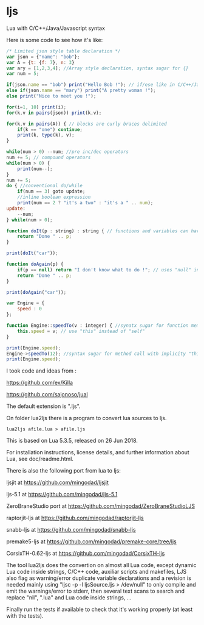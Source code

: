 # ljs
Lua with C/C++/Java/Javascript syntax

Here is some code to see how it's like:

```js
/* Limited json style table declaration */
var json = {"name": "bob"};
var A = {t: {f: 7}, n: 3}
var ary = [1,2,3,4]; //Array style declaration, syntax sugar for {}
var num = 5;

if(json.name == "bob") print("Hello Bob !"); // if/ese like in C/C++/Java/Javascript 
else if(json.name == "mary") print("A pretty woman !");
else print("Nice to meet you !");

for(i=1, 10) print(i);
for(k,v in pairs(json)) print(k,v);

for(k,v in pairs(A)) { // blocks are curly braces delimited
	if(k == "one") continue;
	print(k, type(k), v);
}

while(num > 0) --num; //pre inc/dec operators
num += 5; // compound operators
while(num > 0) {
	print(num--);
}
num += 5;
do { //conventional do/while
	if(num == 3) goto update;
	//inline boolean expression
	print(num == 2 ? "it's a two" : "it's a " .. num);
update:
	--num;
} while(num > 0);

function doIt(p : string) : string { // functions and variables can have an anotation
	return "Done " .. p;
}

print(doIt("car"));

function doAgain(p) {
	if(p == null) return "I don't know what to do !"; // uses "null" instead of "nil"
	return "Done " .. p;
}

print(doAgain("car"));

var Engine = {
	speed : 0
};

function Engine::speedTo(v : integer) { //synatx sugar for function member with "this"
	this.speed = v; // use "this" instead of "self"
}

print(Engine.speed);
Engine->speedTo(12); //syntax sugar for method call with implicity "this"
print(Engine.speed);
```

I took code and ideas from :

https://github.com/ex/Killa

https://github.com/sajonoso/jual



The default extension is ".ljs".

On folder lua2ljs there is a program to convert lua sources to ljs.

```
lua2ljs afile.lua > afile.ljs
```

This is based on Lua 5.3.5, released on 26 Jun 2018.

For installation instructions, license details, and
further information about Lua, see doc/readme.html.

There is also the following port from lua to ljs:

ljsjit at https://github.com/mingodad/ljsjit

ljs-5.1 at https://github.com/mingodad/ljs-5.1

ZeroBraneStudio port at https://github.com/mingodad/ZeroBraneStudioLJS

raptorjit-ljs at https://github.com/mingodad/raptorjit-ljs

snabb-ljs at https://github.com/mingodad/snabb-ljs

premake5-ljs at https://github.com/mingodad/premake-core/tree/ljs

CorsixTH-0.62-ljs at https://github.com/mingodad/CorsixTH-ljs

The tool lua2ljs does the convertion on almost all Lua code, except dynamic Lua code inside strings, C/C++ code, auxiliar scripts and makefiles, LJS also flag as warning/error duplicate variable declarations and a revision is needed mainly using "ljsc -p -l ljsSource.ljs > /dev/null" to only compile and emit the warnings/error to stderr, then several text scans to search and replace "nil", ".lua" and Lua code inside strings, ...

Finally run the tests if available to check that it's working properly (at least with the tests).
